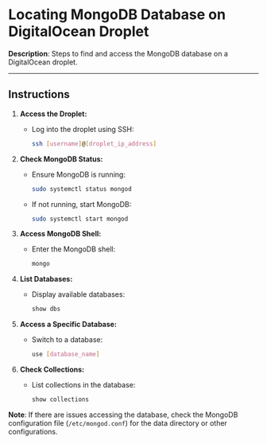 # Locating MongoDB Database on DigitalOcean Droplet

**Description**: Steps to find and access the MongoDB database on a DigitalOcean droplet.

---

## Instructions

1. **Access the Droplet:**
   - Log into the droplet using SSH:
     ```bash
     ssh [username]@[droplet_ip_address]
     ```

2. **Check MongoDB Status:**
   - Ensure MongoDB is running:
     ```bash
     sudo systemctl status mongod
     ```
   - If not running, start MongoDB:
     ```bash
     sudo systemctl start mongod
     ```

3. **Access MongoDB Shell:**
   - Enter the MongoDB shell:
     ```bash
     mongo
     ```

4. **List Databases:**
   - Display available databases:
     ```bash
     show dbs
     ```

5. **Access a Specific Database:**
   - Switch to a database:
     ```bash
     use [database_name]
     ```

6. **Check Collections:**
   - List collections in the database:
     ```bash
     show collections
     ```

**Note**: If there are issues accessing the database, check the MongoDB configuration file (`/etc/mongod.conf`) for the data directory or other configurations.
